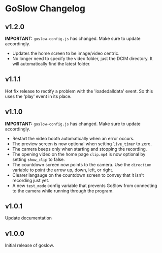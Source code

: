 GoSlow Changelog
================

v1.2.0
------
**IMPORTANT:** ``goslow-config.js`` has changed. Make sure to update accordingly.

* Updates the home screen to be image/video centric.
* No longer need to specify the video folder, just the DCIM directory. It will automatically find the latest folder.

v1.1.1
------
Hot fix release to rectify a problem with the 'loadedalldata' event. So this uses the 'play' event in its place.

v1.1.0
------
**IMPORTANT:** ``goslow-config.js`` has changed. Make sure to update accordingly.

* Restart the video booth automatically when an error occurs.
* The preview screen is now optional when setting ``live_timer`` to zero.
* The camera beeps only when starting and stopping the recording.
* The opening video on the home page ``clip.mp4`` is now optional by setting ``show_clip`` to false.
* The countdown screen now points to the camera. Use the ``direction`` variable to point the arrow up, down, left, or right.
* Clearer langauge on the countdown screen to convey that it isn't recording just yet.
* A new ``test_mode`` config variable that prevents GoSlow from connecting to the camera while running through the program.

v1.0.1
------
Update documentation

v1.0.0
------

Initial release of goslow.
